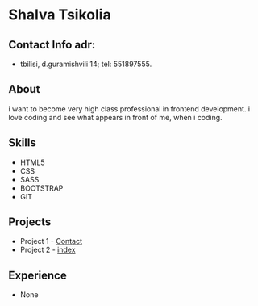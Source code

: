 # **Shalva Tsikolia**

## Contact Info adr: 
 * tbilisi, d.guramishvili 14; tel: 551897555.

## About
i want to become very high class professional in frontend development. i love coding and see what appears in front of me, when i coding. 

## Skills
* HTML5
* CSS
* SASS
* BOOTSTRAP
* GIT

## Projects
* Project 1 - <a href='https://github.com/ynwa-huh/contact-page'> Contact </a>
* Project 2 - <a href='https://github.com/ynwa-huh/index.html.github.io'> index </a>

## Experience
* None

